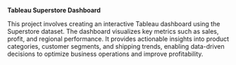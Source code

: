 **Tableau Superstore Dashboard**

This project involves creating an interactive Tableau dashboard using the Superstore dataset. The dashboard visualizes key metrics such as sales, profit, and regional performance. It provides actionable insights into product categories, customer segments, and shipping trends, enabling data-driven decisions to optimize business operations and improve profitability.






